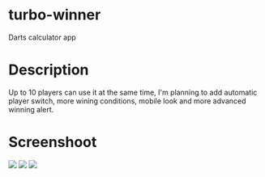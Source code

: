 # turbo-winner
Darts calculator app

# Description

Up to 10 players can use it at the same time, I'm planning to add automatic player switch, more wining conditions, mobile look and more advanced winning alert.

# Screenshoot
<img src="https://user-images.githubusercontent.com/118370365/224560264-d2881263-a828-4883-82d5-8b9f050e97e8.png">
<img src="https://user-images.githubusercontent.com/118370365/224560609-869cad72-2560-4b5e-9354-9778fdd782b9.PNG">
<img src="https://user-images.githubusercontent.com/118370365/224560644-022c3e92-6258-4a2e-b923-752ca3092566.PNG">
